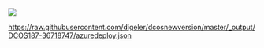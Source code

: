<a href="https://portal.azure.com/#create/Microsoft.Template/uri/https%3A%2F%2Fraw.githubusercontent.com%2Fdigeler%2Fdcosnewversion%2Fmaster%2F_output%2FDCOS187-36718747%2Fazuredeploy.json" target="_blank">
    <img src="http://azuredeploy.net/deploybutton.png"/>
</a>


https://raw.githubusercontent.com/digeler/dcosnewversion/master/_output/DCOS187-36718747/azuredeploy.json
